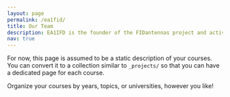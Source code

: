 ```yaml
---
layout: page
permalink: /ea1fid/
title: Our Team
description: EA1IFD is the founder of the FIDantennas project and active antenna designer
nav: true
---
```


For now, this page is assumed to be a static description of your courses. You can convert it to a collection similar to `_projects/` so that you can have a dedicated page for each course.

Organize your courses by years, topics, or universities, however you like!
